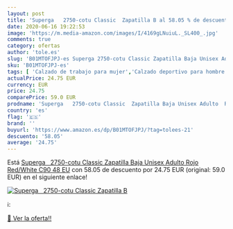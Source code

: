 ```yaml
---
layout: post
title: 'Superga   2750-cotu Classic  Zapatilla B al 58.05 % de descuento'
date: 2020-06-16 19:22:53
image: 'https://m.media-amazon.com/images/I/4169gLNuiuL._SL400_.jpg'
comments: true
category: ofertas
author: 'tole.es'
slug: 'B01MTOFJPJ-es Superga 2750-cotu Classic Zapatilla Baja Unisex Adulto...'
sku: 'B01MTOFJPJ-es'
tags: [ 'Calzado de trabajo para mujer','Calzado deportivo para hombre','Calzado sanitario y de hostelería para mujer','Chanclas y sandalias de piscina para hombre','Sandalias y chanclas para niña','Zapatillas y calzado deportivo para hombre','Zapatos','Zapatos para hombre','Zapatos para mujer','Zapatos para niñas pequeñas','Zapatos y complementos','Zuecos sanitarios y de hostelería para mujer','Zuecos y mules para hombre','zapatilla', ]
actualPrice: 24.75 EUR
currency: EUR
price: 24.75
comparePrice: 59.0 EUR
prodname: 'Superga   2750-cotu Classic  Zapatilla Baja Unisex Adulto  Rojo  Red/White C90   48 EU'
country: 'es'
flag: '🇪🇸'
brand: ''
buyurl: 'https://www.amazon.es/dp/B01MTOFJPJ/?tag=tolees-21'
descuento: '58.05'
average: '24.75'
---
```


Está [Superga   2750-cotu Classic  Zapatilla Baja Unisex Adulto  Rojo  Red/White C90   48 EU](https://www.amazon.es/dp/B01MTOFJPJ/?tag=tolees-21) con 58.05 de descuento por 24.75 EUR (original: 59.0 EUR) en el siguiente enlace!

[![Superga   2750-cotu Classic  Zapatilla B](https://m.media-amazon.com/images/I/4169gLNuiuL._SL400_.jpg)](https://www.amazon.es/dp/B01MTOFJPJ/?tag=tolees-21)

ℹ️:


[🛒 Ver la oferta!!](https://www.amazon.es/dp/B01MTOFJPJ/?tag=tolees-21)
